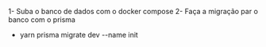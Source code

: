 1- Suba o banco de dados com o docker compose
2- Faça a migração par o banco com o prisma
- yarn prisma migrate dev --name init